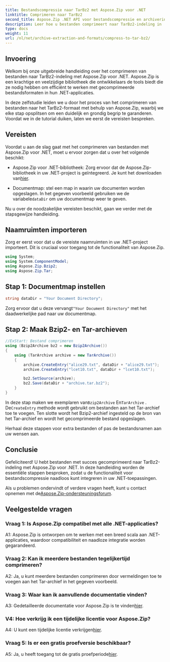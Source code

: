 ```yaml
---
title: Bestandscompressie naar TarBz2 met Aspose.Zip voor .NET
linktitle: Comprimeren naar TarBz2
second_title: Aspose.Zip .NET API voor bestandscompressie en archivering
description: Leer hoe u bestanden comprimeert naar TarBz2-indeling in .NET met behulp van Aspose.Zip. Volg onze stapsgewijze handleiding voor efficiënte bestandscompressie.
type: docs
weight: 11
url: /nl/net/archive-extraction-and-formats/compress-to-tar-bz2/
---
```

## Invoering

Welkom bij onze uitgebreide handleiding over het comprimeren van bestanden naar TarBz2-indeling met Aspose.Zip voor .NET. Aspose.Zip is een krachtige en veelzijdige bibliotheek die ontwikkelaars de tools biedt die ze nodig hebben om efficiënt te werken met gecomprimeerde bestandsformaten in hun .NET-applicaties.

In deze zelfstudie leiden we u door het proces van het comprimeren van bestanden naar het TarBz2-formaat met behulp van Aspose.Zip, waarbij we elke stap opsplitsen om een duidelijk en grondig begrip te garanderen. Voordat we in de tutorial duiken, laten we eerst de vereisten bespreken.

## Vereisten

Voordat u aan de slag gaat met het comprimeren van bestanden met Aspose.Zip voor .NET, moet u ervoor zorgen dat u over het volgende beschikt:

-  Aspose.Zip voor .NET-bibliotheek: Zorg ervoor dat de Aspose.Zip-bibliotheek in uw .NET-project is geïntegreerd. Je kunt het downloaden van[hier](https://releases.aspose.com/zip/net/).

-  Documentmap: stel een map in waarin uw documenten worden opgeslagen. In het gegeven voorbeeld gebruiken we de variabele`dataDir` om uw documentmap weer te geven.

Nu u over de noodzakelijke vereisten beschikt, gaan we verder met de stapsgewijze handleiding.

## Naamruimten importeren

Zorg er eerst voor dat u de vereiste naamruimten in uw .NET-project importeert. Dit is cruciaal voor toegang tot de functionaliteit van Aspose.Zip.

```csharp
using System;
using System.ComponentModel;
using Aspose.Zip.Bzip2;
using Aspose.Zip.Tar;
```

## Stap 1: Documentmap instellen

```csharp
string dataDir = "Your Document Directory";
```

 Zorg ervoor dat u deze vervangt`"Your Document Directory"` met het daadwerkelijke pad naar uw documentmap.

## Stap 2: Maak Bzip2- en Tar-archieven

```csharp
//ExStart: Bestand comprimeren
using (Bzip2Archive bz2 = new Bzip2Archive())
{
    using (TarArchive archive = new TarArchive())
    {
        archive.CreateEntry("alice29.txt", dataDir + "alice29.txt");
        archive.CreateEntry("lcet10.txt", dataDir + "lcet10.txt");

        bz2.SetSource(archive);
        bz2.Save(dataDir + "archive.tar.bz2");
    }
}
```

 In deze stap maken we exemplaren van`Bzip2Archive` En`TarArchive` . De`CreateEntry` methode wordt gebruikt om bestanden aan het Tar-archief toe te voegen. Ten slotte wordt het Bzip2-archief ingesteld op de bron van het Tar-archief en wordt het gecomprimeerde bestand opgeslagen.

Herhaal deze stappen voor extra bestanden of pas de bestandsnamen aan uw wensen aan.

## Conclusie

Gefeliciteerd! U hebt bestanden met succes gecomprimeerd naar TarBz2-indeling met Aspose.Zip voor .NET. In deze handleiding worden de essentiële stappen besproken, zodat u de functionaliteit voor bestandscompressie naadloos kunt integreren in uw .NET-toepassingen.

 Als u problemen ondervindt of verdere vragen heeft, kunt u contact opnemen met de[Aspose.Zip-ondersteuningsforum](https://forum.aspose.com/c/zip/37).

## Veelgestelde vragen

### Vraag 1: Is Aspose.Zip compatibel met alle .NET-applicaties?

A1: Aspose.Zip is ontworpen om te werken met een breed scala aan .NET-applicaties, waardoor compatibiliteit en naadloze integratie worden gegarandeerd.

### Vraag 2: Kan ik meerdere bestanden tegelijkertijd comprimeren?

A2: Ja, u kunt meerdere bestanden comprimeren door vermeldingen toe te voegen aan het Tar-archief in het gegeven voorbeeld.

### Vraag 3: Waar kan ik aanvullende documentatie vinden?

 A3: Gedetailleerde documentatie voor Aspose.Zip is te vinden[hier](https://reference.aspose.com/zip/net/).

### V4: Hoe verkrijg ik een tijdelijke licentie voor Aspose.Zip?

 A4: U kunt een tijdelijke licentie verkrijgen[hier](https://purchase.aspose.com/temporary-license/).

### Vraag 5: Is er een gratis proefversie beschikbaar?

 A5: Ja, u heeft toegang tot de gratis proefperiode[hier](https://releases.aspose.com/).